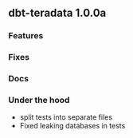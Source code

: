 ## dbt-teradata 1.0.0a

### Features

### Fixes

### Docs

### Under the hood
* split tests into separate files
* Fixed leaking databases in tests

